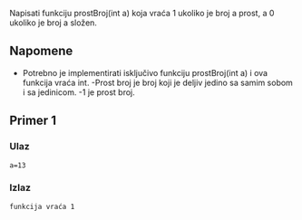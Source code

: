 
Napisati funkciju prostBroj(int a) koja vraća 1 ukoliko je broj a prost, a 0 ukoliko je broj a složen.


## Napomene

  - Potrebno je implementirati isključivo funkciju prostBroj(int a) i ova funkcija vraća int.
  -Prost broj je broj koji je deljiv jedino sa samim sobom i sa jedinicom.
  -1 je prost broj.


## Primer 1

### Ulaz

~~~
a=13

~~~

### Izlaz

~~~
funkcija vraća 1
~~~
